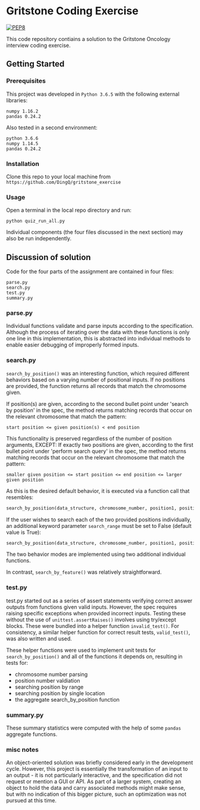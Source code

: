 # Gritstone Coding Exercise

[![PEP8](https://img.shields.io/badge/code%20style-pep8-orange.svg)](https://www.python.org/dev/peps/pep-0008/)

This code repository contiains a solution to the Gritstone Oncology interview coding exercise. 

## Getting Started 

### Prerequisites 

This project was developed in `Python 3.6.5` with the following external libraries: 
```
numpy 1.16.2
pandas 0.24.2
```
Also tested in a second environment: 
```
python 3.6.6
numpy 1.14.5
pandas 0.24.2
```

### Installation

Clone this repo to your local machine from `https://github.com/DingQ/gritstone_exercise`

### Usage

Open a terminal in the local repo directory and run: 
```
python quiz_run_all.py
```

Individual components (the four files discussed in the next section) may also be run independently.


## Discussion of solution

Code for the four parts of the assignment are contained in four files: 
```
parse.py
search.py
test.py
summary.py
```

### parse.py

Individual functions validate and parse inputs according to the specification. 
Although the process of iterating over the data with these functions is only one line in this implementation, this is abstracted into individual methods to enable easier debugging of improperly formed inputs. 

### search.py 

`search_by_position()` was an interesting function, which required different behaviors based on a varying number of positional inputs. If no positions are provided, the function returns all records that match the chromosome given. 

If position(s) are given, according to the second bullet point under 'search by position' in the spec, the method returns matching records that occur on the relevant chromosome that match the pattern: 
```
start position <= given position(s) < end position
```
This functionality is preserved regardless of the number of position arguments, EXCEPT: If exactly two positions are given, according to the first bullet point under 'perform search query' in the spec, the method returns matching records that occur on the relevant chromosome that match the pattern: 
```
smaller given position <= start position <= end position <= larger given position
```
As this is the desired default behavior, it is executed via a function call that resembles: 
```python
search_by_position(data_structure, chromosome_number, position1, position2)
```
If the user wishes to search each of the two provided positions individually, an additional keyword parameter `search_range` must be set to False (default value is True): 
```python
search_by_position(data_structure, chromosome_number, position1, position2, search_range = False)
```
The two behavior modes are implemented using two additional individual functions. 

In contrast, `search_by_feature()` was relatively straightforward. 

### test.py

test.py started out as a series of assert statements verifying correct answer outputs from functions given valid inputs. However, the spec requires raising specific exceptions when provided incorrect inputs. Testing these without the use of `unittest.assertRaises()` involves using try/except blocks. These were bundled into a helper function `invalid_test()`. For consistency, a similar helper function for correct result tests, `valid_test()`, was also written and used. 

These helper functions were used to implement unit tests for `search_by_position()` and all of the functions it depends on, resulting in tests for: 
 - chromosome number parsing
 - position number valdiation
 - searching position by range 
 - searching position by single location
 - the aggregate search_by_position function

### summary.py

These summary statistics were computed with the help of some `pandas` aggregate functions. 

### misc notes 

An object-oriented solution was briefly considered early in the development cycle. However, this project is essentially the transformation of an input to an output - it is not particularly interactive, and the specification did not request or mention a GUI or API. As part of a larger system, creating an object to hold the data and carry associated methods might make sense, but with no indication of this bigger picture, such an optimization was not pursued at this time. 

